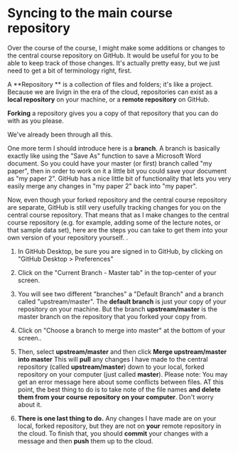 # Syncing to the main course repository

Over the course of the course, I might make some additions or changes to the central course repository on GitHub. It would be useful for you to be able to keep track of those changes. It's actually pretty easy, but we just need to get a bit of terminology right, first.

A **Repository ** is a collection of files and folders; it's like a project. Because we are livign in the era of the cloud, repositories can exist as a **local repository** on your machine, or a **remote repository** on GitHub. 

**Forking** a repository gives you a copy of that repository that you can do with as you please.

We've already been through all this. 

One more term I should introduce here is a **branch**. A branch is basically exactly like using the "Save As" function to save a Microsoft Word document. So you could have your master (or first) branch called "my paper", then in order to work on it a little bit you could save your document as "my paper 2". GitHub has a nice little bit of functionality that lets you very easily merge any changes in "my paper 2" back into "my paper". 

Now, even though your forked repository and the central course repository are separate, GitHub is still very usefully tracking changes for you on the central course repository. That means that as I make changes to the central course repository (e.g. for example, adding some of the lecture notes, or that sample data set), here are the steps you can take to get them into your own version of your repository yourself. . 

1. In GitHub Desktop, be sure you are signed in to GitHub, by clicking on "GitHub Desktop > Preferences" 

   

2. Click on the "Current Branch - Master tab" in the top-center of your screen. 

   

3. You will see two different "branches" a "Default Branch" and a branch called "upstream/master". The **default branch** is just your copy of your repository on your machine. But the branch **upstream/master** is the master branch on the repository that you forked your copy from. 

4. Click on "Choose a branch to merge into master" at the bottom of your screen.. 

5. Then, select **upstream/master** and then click **Merge upstream/master into master** This will **pull** any changes I have made to the central repository (called **upstream/master**) down to your local, forked repository on your computer (just called **master**). Please note: You may get an error message here about some conflicts between files. AT this point, the best thing to do is to take note of the file names **and delete them from your course repository on your computer**. Don't worry about it. 

6. **There is one last thing to do.** Any changes I have made are on your local, forked repository, but they are not on **your** remote repository in the cloud. To finish that, you should **commit** your changes with a message and then **push** them up to the cloud. 


